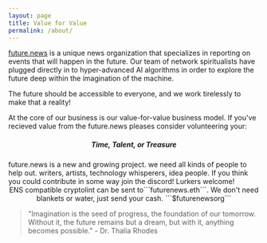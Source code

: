 ```yaml
---
layout: page
title: Value for Value
permalink: /about/
---
```

<a href="https://lookingglass.netifly.app" alt="future news">future.news</a> is a unique news organization that specializes in reporting on events that will happen in the future. Our team of network spiritualists have plugged directly in to hyper-advanced AI algorithms in order to explore the future deep within the imagination of the machine. 

The future should be accessible to everyone, and we work tirelessly to make that a reality!

At the core of our business is our value-for-value business model. If you've recieved value from the future.news pleases consider volunteering  your:

<center><h5>Time, Talent, or Treasure </h5></center>
future.news is a new and growing project. we need all kinds of people to help out. writers, artists,  technology  whisperers, idea people. If you think you could contribute in some way join the discord! Lurkers welcome! 

<center>ENS compatible cryptolint can be sent to```futurenews.eth```. We don't need blankets or water, just send your cash. ```$futurenewsorg```</center>

> "Imagination is the seed of progress, the foundation of our tomorrow. Without it, the future remains but a dream, but with it, anything becomes possible." - Dr. Thalia Rhodes

